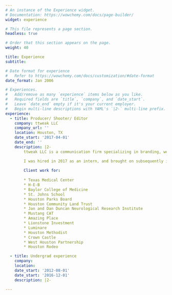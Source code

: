 ```yaml
---
# An instance of the Experience widget.
# Documentation: https://wowchemy.com/docs/page-builder/
widget: experience

# This file represents a page section.
headless: true

# Order that this section appears on the page.
weight: 40

title: Experience
subtitle:

# Date format for experience
#   Refer to https://wowchemy.com/docs/customization/#date-format
date_format: Jan 2006

# Experiences.
#   Add/remove as many `experience` items below as you like.
#   Required fields are `title`, `company`, and `date_start`.
#   Leave `date_end` empty if it's your current employer.
#   Begin multi-line descriptions with YAML's `|2-` multi-line prefix.
experience:
  - title: Producer/ Shooter/ Editor
    company: ttweak LLC
    company_url: ''
    location: Houston, TX
    date_start: '2017-04-01'
    date_end: ''
    description: |2-
        ttweak LLC is a communication firm specializing in branding, web design, non fiction video, commercial video, and communication consulting.

        I was hired in 2017 as an intern, and brought on subsequently in a permanent freelancing role where I served in a number of production and post production roles.
        
        Client work for:
        
        * Texas Medical Center
        * H-E-B
        * Baylor College of Medicine
        * St. Johns School
        * Houston Parks Board
        * Houston Community Land Trust
        * Jan and Dan Duncan Neurological Research Institute
        * Mustang CAT
        * Amazing Place
        * Lionstone Investment
        * Luminare
        * Houston Methodist
        * Crown Castle
        * West Houston Partnership
        * Houston Rodeo

  - title: Undergrad experience
    company: 
    location: 
    date_start: '2012-08-01'
    date_start: '2016-12-01'
    description: |2-
    
---
```

